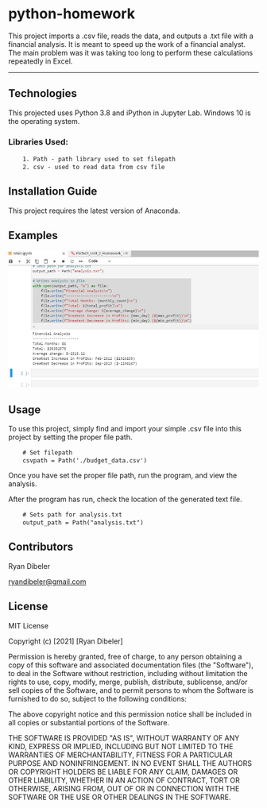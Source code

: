 # python-homework

This project imports a .csv file, reads the data, and outputs a .txt file with a financial analysis. It is meant to speed up the work of a financial analyst.  The main problem was it was taking too long to perform these calculations repeatedly in Excel.  

---
## Technologies

This projected uses Python 3.8 and iPython in Jupyter Lab.  Windows 10 is the operating system. 


### Libraries Used:
    
        1. Path - path library used to set filepath 
        2. csv - used to read data from csv file 
        
## Installation Guide
This project requires the latest version of Anaconda.   

## Examples

![](./hw1result.jpg)    

## Usage

To use this project, simply find and import your simple .csv file into this project by setting the proper file path.  
    
        # Set filepath
        csvpath = Path('./budget_data.csv')
    
Once you have set the proper file path, run the program, and view the analysis.

After the program has run, check the location of the generated text file. 
        
        # Sets path for analysis.txt
        output_path = Path("analysis.txt")


     
## Contributors
Ryan Dibeler

ryandibeler@gmail.com

## License
MIT License

Copyright (c) [2021] [Ryan Dibeler]

Permission is hereby granted, free of charge, to any person obtaining a copy
of this software and associated documentation files (the "Software"), to deal
in the Software without restriction, including without limitation the rights
to use, copy, modify, merge, publish, distribute, sublicense, and/or sell
copies of the Software, and to permit persons to whom the Software is
furnished to do so, subject to the following conditions:

The above copyright notice and this permission notice shall be included in all
copies or substantial portions of the Software.

THE SOFTWARE IS PROVIDED "AS IS", WITHOUT WARRANTY OF ANY KIND, EXPRESS OR
IMPLIED, INCLUDING BUT NOT LIMITED TO THE WARRANTIES OF MERCHANTABILITY,
FITNESS FOR A PARTICULAR PURPOSE AND NONINFRINGEMENT. IN NO EVENT SHALL THE
AUTHORS OR COPYRIGHT HOLDERS BE LIABLE FOR ANY CLAIM, DAMAGES OR OTHER
LIABILITY, WHETHER IN AN ACTION OF CONTRACT, TORT OR OTHERWISE, ARISING FROM,
OUT OF OR IN CONNECTION WITH THE SOFTWARE OR THE USE OR OTHER DEALINGS IN THE
SOFTWARE.



